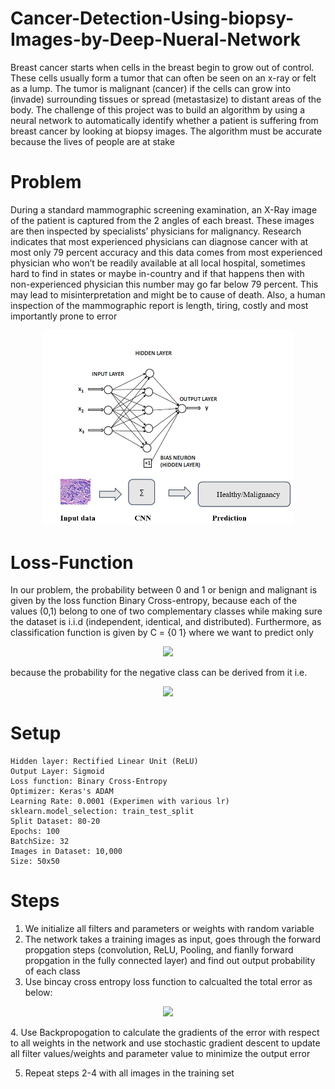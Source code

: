 # Cancer-Detection-Using-biopsy-Images-by-Deep-Nueral-Network
Breast cancer starts when cells in the breast begin to grow out of control. These cells usually form a tumor that can often be seen on an x-ray or felt as a lump. The tumor is malignant (cancer) if the cells can grow into (invade) surrounding tissues or spread (metastasize) to distant areas of the body. The challenge of this project was to build an algorithm by using a neural network to automatically identify whether a patient is suffering from breast cancer by looking at biopsy images. The algorithm must be accurate because the lives of people are at stake
# Problem
During a standard mammographic screening examination, an X-Ray image of the patient is captured from the 2 angles of each breast. These images are then inspected by specialists’ physicians for malignancy. Research indicates that most experienced physicians can diagnose cancer with at most only 79 percent accuracy and this data comes from most experienced physician who won’t be readily available at all local hospital, sometimes hard to find in states or maybe in-country and if that happens then with non-experienced physician this number may go far below 79 percent. This may lead to misinterpretation and might be to cause of death. Also, a human inspection of the mammographic report is length, tiring, costly and most importantly prone to error
<p align="center">
  <img src="Describe_Problem.PNG" width="400">
</p>

# Loss-Function
In our problem, the probability between 0 and 1 or benign and malignant is given by the loss function Binary Cross-entropy, because each of the values (0,1) belong to one of two complementary classes while making sure the dataset is i.i.d (independent, identical, and distributed). Furthermore, as classification function is given by C = {0 1} where we want to predict only
<p align="center">
 <img src="https://microsoft.codecogs.com/svg.latex?P(y=1|x;w)" width="100">
</p>
because the probability for the negative class can be derived from it i.e.
<p align="center">
  <img src="https://microsoft.codecogs.com/svg.latex?P(y=1|x;w)%20=%20p(x;w)%20\\%20%20P(y=0|x;w)%20=%201-p(x;w)" width="200">
</p>

# Setup
	Hidden layer: Rectified Linear Unit (ReLU)	
	Output Layer: Sigmoid	
	Loss function: Binary Cross-Entropy
	Optimizer: Keras's ADAM
	Learning Rate: 0.0001 (Experimen with various lr)
	sklearn.model_selection: train_test_split
	Split Dataset: 80-20
	Epochs: 100
	BatchSize: 32
	Images in Dataset: 10,000 
	Size: 50x50
# Steps
1. We initialize all filters and parameters or weights with random variable
2. The network takes a training images as input, goes through the forward propgation steps (convolution, ReLU, Pooling, and fianlly forward propgation in the fully connected layer) and find out output probability of each class
3. Use bincay cross entropy loss function to calcualted the total error as below:
<p align="center">
  <img src="https://microsoft.codecogs.com/svg.latex?L(f(x;w),y)%20=%20%20-%20%20%20\frac{1}%20{m}%20%20\%20%20\sum_i^m%20%20y%20%20log%20p(%20x%20;w)%20%20+%20%20(1%20-%20%20y%20)log(1%20-%20p(%20x^{i}%20%20;w))" width="400">
</p>
4. Use Backpropogation to calculate the gradients of the error with respect to all weights in the network and use stochastic gradient descent to update all filter values/weights and parameter value to minimize the output error

5. Repeat steps 2-4 with all images in the training set
